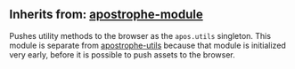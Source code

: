 ## Inherits from: [apostrophe-module](../apostrophe-module/index.html)
Pushes utility methods to the browser as the `apos.utils` singleton. This module
is separate from [apostrophe-utils](../apostrophe-utils/index.html) because that
module is initialized very early, before it is possible to push assets to the browser.


